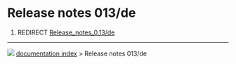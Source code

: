# Release notes 013/de
1.  REDIRECT [Release_notes_0.13/de](Release_notes_0.13/de.md)



---
![](images/Right_arrow.png) [documentation index](../README.md) > Release notes 013/de
